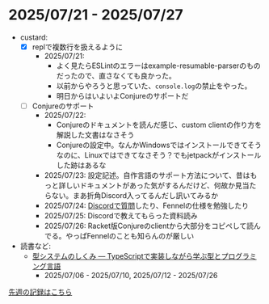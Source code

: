 # 2025/07/21 - 2025/07/27

- custard:
    - [x] replで複数行を扱えるように
        - 2025/07/21:
            - よく見たらESLintのエラーはexample-resumable-parserのものだったので、直さなくても良かった。
            - 以前からやろうと思っていた、`console.log`の禁止をやった。
            - 明日からはいよいよConjureのサポートだ
    - [ ] Conjureのサポート
        - 2025/07/22:
            - Conjureのドキュメントを読んだ感じ、custom clientの作り方を解説した文書はなさそう
            - Conjureの設定中。なんかWindowsではインストールできてそうなのに、Linuxではできてなさそう？でもjetpackがインストールした跡はあるな
        - 2025/07/23: 設定記述。自作言語のサポート方法について、昔はもっと詳しいドキュメントがあった気がするんだけど、何故か見当たらない。まあ折角Discord入ってるんだし訊いてみるか
        - 2025/07/24: [Discordで質問](https://discord.com/channels/732957595249410108/732964914586714163/1397735338306306098)したり、Fennelの仕様を勉強したり
        - 2025/07/25: Discordで教えてもらった資料読み
        - 2025/07/26: Racket版Conjureのclientから大部分をコピペして読んでる。やっぱFennelのことも知らんのが厳しい
- 読書など:
    - [型システムのしくみ ― TypeScriptで実装しながら学ぶ型とプログラミング言語](https://www.lambdanote.com/products/type-systems)
        - 2025/07/06 - 2025/07/10, 2025/07/12 - 2025/07/26

[先週の記録はこちら](https://github.com/igrep/daily-commits/blob/e5bce067dfb6ba52b92bf2d3b3108676938b27dd/yesterday.md)
